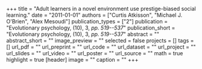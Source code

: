 +++
title = "Adult learners in a novel environment use prestige-biased social learning."
date = "2011-01-01"
authors = ["Curtis Atkisson", "Michael J. O'Brien", "Alex Mesoudi"]
publication_types = ["2"]
publication = "Evolutionary psychology, (10), 3, _pp. 519--537_"
publication_short = "Evolutionary psychology, (10), 3, _pp. 519--537_"
abstract = ""
abstract_short = ""
image_preview = ""
selected = false
projects = []
tags = []
url_pdf = ""
url_preprint = ""
url_code = ""
url_dataset = ""
url_project = ""
url_slides = ""
url_video = ""
url_poster = ""
url_source = ""
math = true
highlight = true
[header]
image = ""
caption = ""
+++
